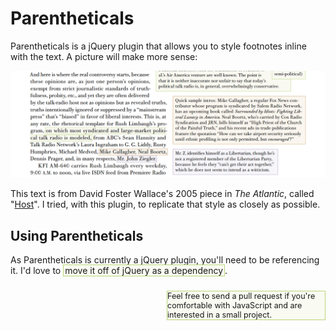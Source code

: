 <style type="text/css" media="screen">
a[data-footnote]{padding:0 2px;}
aside{float:right;font-size:90%;margin:10px 0 10px 20px;width:50%;}

  .color0{background:rgb(249, 250, 241);border: 1px solid rgb(185, 213, 120)}
    aside.color0 a.color0{background:rgba(185, 213, 120, 0.3)}
</style>

# Parentheticals

Parentheticals is a jQuery plugin that allows you to style footnotes inline with the text. A picture will make more sense:

![A view of color-coded inline asides. Green text in an anchor is visually linked to a green footnote, displayed on the side of the primary text.](https://github.com/charliepark/parentheticals/raw/master/dfw-host-screenshot.png)

This text is from David Foster Wallace's 2005 piece in *The Atlantic*, called "[Host](http://www.theatlantic.com/magazine/archive/2005/04/host/3812/?single_page=true)". I tried, with this plugin, to replicate that style as closely as possible.

## Using Parentheticals

As Parentheticals is currently a jQuery plugin, you'll need to be referencing it. I'd love to <a class="color0" data-footnote=0>move it off of jQuery as a dependency</a>.<aside class="color0" data-anchor=0>Feel free to send a pull request if you're comfortable with JavaScript and are interested in a small project.</aside>
